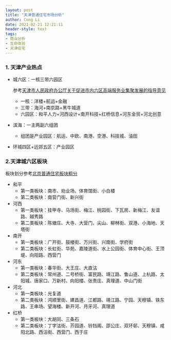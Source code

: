 ```yaml
---
layout: post
title: "天津普通住宅市场分析"
author: Cong Li
date: 2021-02-21 12:21:11
header-style: text
tags:
- 商业分析
- 生命体验
- 天津住宅
---
```

### 1. 天津产业热点

- 城六区：一核三带六园区

  参考[天津市人民政府办公厅关于促进市内六区高端服务业集聚发展的指导意见](http://www.tj.gov.cn/zwgk/szfwj/tjsrmzfbgt/202005/t20200519_2370602.html)

  - 一核：洋楼+航运+金融
  - 三带：海河+南京路+黑牛城道
  - 六园区：和平人力+河西设计+南开科技+红桥信息+河东金贸+河北创意

- 滨海：一主两副六组团

  - 组团是产业园区：航运、中欧、南港、空港、科技城、油田

- 环城四区+远郊五区：产业园区

### 2.天津城六区板块

板块划分参考[北京普通住宅板块粗分](https://www.congli.pw/2021/01/11/subdistrict-diversity-exp/)

- 和平
  - 第一类板块：南市、劝业场、体育馆街、小白楼
  - 第二类板块：南营门街、新兴街
- 河西
  - 第一类板块：挂甲寺、马场街、梅江、桃园街、下瓦房、新梅江、友谊路、越秀路
  - 第二类板块：陈塘庄、大寺、大营门、尖山、柳林街、双港、小海地、天塔街
- 南开
  - 第一类板块：广开街、鼓楼街、万兴街、兴南街、学府街
  - 第二类板块：长虹街、华苑、嘉陵道街、水上公园街、体育中心街、王顶堤、向阳路、西营门
- 河东
  - 第一类板块：春华街、大王庄、大直沽
  - 第二类板块：常州道、二号桥街、富民路、靖江路、鲁山道、上杭路、太阳城、唐家口、万新村、向阳楼、张贵庄、真理道、中山门街
- 河北
  - 第一类板块：光复道
  - 第二类板块：鸿顺里街、建昌道、江都路、靖江路、宁园、天穆镇、铁东路、王串场、望海楼、新开河、月牙河、真理道
- 红桥
  - 第一类板块：大胡同、三条石
  - 第二类板块：丁字沽街、芥园道、铃铛阁、邵公庄、双环邨、天穆镇、咸阳北路、西沽街、西营门、西于庄

